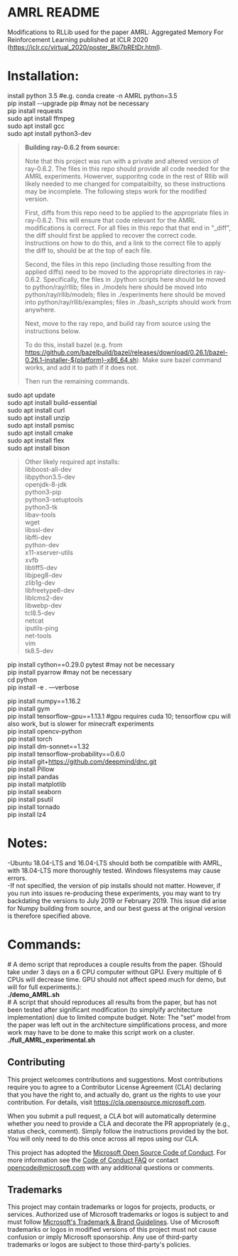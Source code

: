 # AMRL README

Modifications to RLLib used for the paper AMRL: Aggregated Memory For Reinforcement Learning published at ICLR 2020 (https://iclr.cc/virtual_2020/poster_Bkl7bREtDr.html).

# Installation:

install python 3.5 #e.g. conda create -n AMRL python=3.5  
pip install --upgrade pip #may not be necessary  
pip install requests  
sudo apt install ffmpeg  
sudo apt install gcc  
sudo apt install python3-dev  

>**Building ray-0.6.2 from source:**
>
>Note that this project was run with a private and altered version of ray-0.6.2. The files in this repo should provide all code needed for the AMRL experiments. Howerver, supporitng code in the rest of Rllib will likely needed to me changed for compataibilty, so these instructions may be incomplete. The following steps work for the modified version.
>
>First, diffs from this repo need to be applied to the appropriate files in ray-0.6.2. This will ensure that code relevant for the AMRL modifications is correct. For all files in this repo that that end in "_diff", the diff should first be applied to recover the correct code. Instructions on how to do this, and a link to the correct file to apply the diff to, should be at the top of each file.
>
>Second, the files in this repo (including those resulting from the applied diffs) need to be moved to the appropriate directories in ray-0.6.2. Specifically, the files in ./python scripts here should be moved to python/ray/rllib; files in ./models here should be moved into python/ray/rllib/models;  files in ./experiments here should be moved into python/ray/rllib/examples; files in ./bash_scripts should work from anywhere. 
>
>Next, move to the ray repo, and build ray from source using the instructions below.
>
>To do this, install bazel (e.g. from https://github.com/bazelbuild/bazel/releases/download/0.26.1/bazel-0.26.1-installer-${platform}-x86_64.sh). Make sure bazel command works, and add it to path if it does not.  
>
>Then run the remaining commands.

sudo apt update  
sudo apt install build-essential  
sudo apt install curl  
sudo apt install unzip  
sudo apt install psmisc  
sudo apt install cmake  
sudo apt install flex  
sudo apt install bison  

> Other likely required apt installs:  
> libboost-all-dev  
  libpython3.5-dev  
  openjdk-8-jdk  
  python3-pip  
  python3-setuptools  
  python3-tk  
  libav-tools  
  wget  
  libssl-dev  
  libffi-dev  
  python-dev  
  x11-xserver-utils  
  xvfb  
  libtiff5-dev  
  libjpeg8-dev  
  zlib1g-dev  
  libfreetype6-dev  
  liblcms2-dev  
  libwebp-dev  
  tcl8.5-dev  
  netcat  
  iputils-ping  
  net-tools  
  vim  
  tk8.5-dev

pip install cython==0.29.0 pytest #may not be necessary  
pip install pyarrow #may not be necessary  
cd python  
pip install -e . —verbose  

pip install numpy==1.16.2  
pip install gym  
pip install tensorflow-gpu==1.13.1 #gpu requires cuda 10; tensorflow cpu will also work, but is slower for minecraft experiments  
pip install opencv-python  
pip install torch  
pip install dm-sonnet==1.32  
pip install tensorflow-probability==0.6.0  
pip install git+https://github.com/deepmind/dnc.git  
pip install Pillow  
pip install pandas  
pip install matplotlib  
pip install seaborn  
pip install psutil  
pip install tornado  
pip install lz4  



# Notes:
-Ubuntu 18.04-LTS and 16.04-LTS should both be compatible with AMRL, with 18.04-LTS more thoroughly tested. Windows filesystems may cause errors.  
-If not specified, the version of pip installs should not matter. However, if you run into issues re-producing these experiments, you may want to try backdating the versions to July 2019 or February 2019. This issue did arise for Numpy building from source, and our best guess at the original version is therefore specified above.

# Commands:
\# A demo script that reproduces a couple results from the paper. (Should take under 3 days on a 6 CPU computer without GPU. Every multiple of 6 CPUs will decrease time. GPU should not affect speed much for demo, but will for full experiments.):  
**./demo_AMRL.sh**  
\# A script that should reproduces all results from the paper, but has not been tested after significant modification (to simplyify architecture implementation) due to limited compute budget. Note: The "set" model from the paper was left out in the architecture simplifications process, and more work may have to be done to make this script work on a cluster.    
**./full_AMRL_experimental.sh**  


## Contributing

This project welcomes contributions and suggestions.  Most contributions require you to agree to a
Contributor License Agreement (CLA) declaring that you have the right to, and actually do, grant us
the rights to use your contribution. For details, visit https://cla.opensource.microsoft.com.

When you submit a pull request, a CLA bot will automatically determine whether you need to provide
a CLA and decorate the PR appropriately (e.g., status check, comment). Simply follow the instructions
provided by the bot. You will only need to do this once across all repos using our CLA.

This project has adopted the [Microsoft Open Source Code of Conduct](https://opensource.microsoft.com/codeofconduct/).
For more information see the [Code of Conduct FAQ](https://opensource.microsoft.com/codeofconduct/faq/) or
contact [opencode@microsoft.com](mailto:opencode@microsoft.com) with any additional questions or comments.

## Trademarks

This project may contain trademarks or logos for projects, products, or services. Authorized use of Microsoft 
trademarks or logos is subject to and must follow 
[Microsoft's Trademark & Brand Guidelines](https://www.microsoft.com/en-us/legal/intellectualproperty/trademarks/usage/general).
Use of Microsoft trademarks or logos in modified versions of this project must not cause confusion or imply Microsoft sponsorship.
Any use of third-party trademarks or logos are subject to those third-party's policies.
